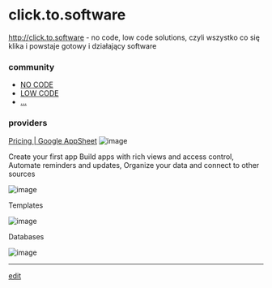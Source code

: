 # click.to.software

http://click.to.software - no code, low code solutions,  czyli wszystko co się klika i powstaje gotowy i działający software 


### community

+ [NO CODE]()
+ [LOW CODE]()
+ [...]()




### providers

[Pricing | Google AppSheet](https://about.appsheet.com/pricing/)
![image](https://user-images.githubusercontent.com/5669657/208435526-72e5ee15-9621-4ac2-b897-ff256af8bae0.png)

Create your first app
Build apps with rich views and access control, Automate reminders and updates, Organize your data and connect to other sources

![image](https://user-images.githubusercontent.com/5669657/208435608-4fd7d590-2b36-4b22-a714-6355251bd03c.png)

Templates

![image](https://user-images.githubusercontent.com/5669657/208435701-4db0212c-d167-4b3c-94a1-d9b1f1fe4dcb.png)

Databases

![image](https://user-images.githubusercontent.com/5669657/208435790-32273696-edff-4b12-b499-888f0960ec52.png)




---

[edit](https://github.com/text-to-software/click.to.software/edit/main/README.md)
